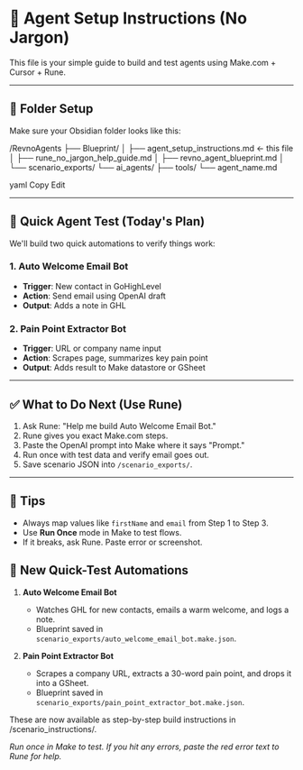 # 🔧 Agent Setup Instructions (No Jargon)

This file is your simple guide to build and test agents using Make.com + Cursor + Rune.

---

## 📂 Folder Setup
Make sure your Obsidian folder looks like this:

/RevnoAgents
├── Blueprint/
│ ├── agent_setup_instructions.md ← this file
│ ├── rune_no_jargon_help_guide.md
│ ├── revno_agent_blueprint.md
│ └── scenario_exports/
└── ai_agents/
    ├── tools/
    └── agent_name.md

yaml
Copy
Edit

---

## 🧪 Quick Agent Test (Today's Plan)

We'll build two quick automations to verify things work:

### 1. **Auto Welcome Email Bot**
- **Trigger**: New contact in GoHighLevel
- **Action**: Send email using OpenAI draft
- **Output**: Adds a note in GHL

### 2. **Pain Point Extractor Bot**
- **Trigger**: URL or company name input
- **Action**: Scrapes page, summarizes key pain point
- **Output**: Adds result to Make datastore or GSheet

---

## ✅ What to Do Next (Use Rune)

1. Ask Rune: "Help me build Auto Welcome Email Bot."
2. Rune gives you exact Make.com steps.
3. Paste the OpenAI prompt into Make where it says "Prompt."
4. Run once with test data and verify email goes out.
5. Save scenario JSON into `/scenario_exports/`.

---

## 🧠 Tips

- Always map values like `firstName` and `email` from Step 1 to Step 3.
- Use **Run Once** mode in Make to test flows.
- If it breaks, ask Rune. Paste error or screenshot.

## 🚀 New Quick-Test Automations

1. **Auto Welcome Email Bot**
   - Watches GHL for new contacts, emails a warm welcome, and logs a note.
   - Blueprint saved in `scenario_exports/auto_welcome_email_bot.make.json`.

2. **Pain Point Extractor Bot**
   - Scrapes a company URL, extracts a 30-word pain point, and drops it into a GSheet.
   - Blueprint saved in `scenario_exports/pain_point_extractor_bot.make.json`.

These are now available as step-by-step build instructions in /scenario_instructions/.

*Run once in Make to test.  If you hit any errors, paste the red error text to Rune for help.* 